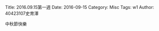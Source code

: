 Title: 2016.09.15第一週
Date: 2016-09-15
Category: Misc
Tags: w1
Author: 40423107史育澤

中秋節快樂


<!-- PELICAN_END_SUMMARY -->




